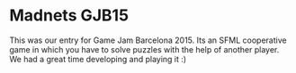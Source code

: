 Madnets GJB15
=======
This was our entry for Game Jam Barcelona 2015. Its an SFML cooperative game in which you have to solve puzzles with the help of another player. We had a great time developing and playing it :)
